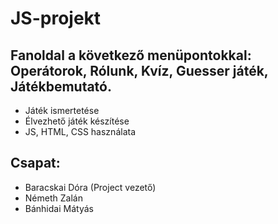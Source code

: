 # JS-projekt
## Fanoldal a következő menüpontokkal: Operátorok, Rólunk, Kvíz, Guesser játék, Játékbemutató.
* Játék ismertetése
* Élvezhető játék készítése
* JS, HTML, CSS használata
## Csapat:
* Baracskai Dóra (Project vezető)
* Németh Zalán
* Bánhidai Mátyás

